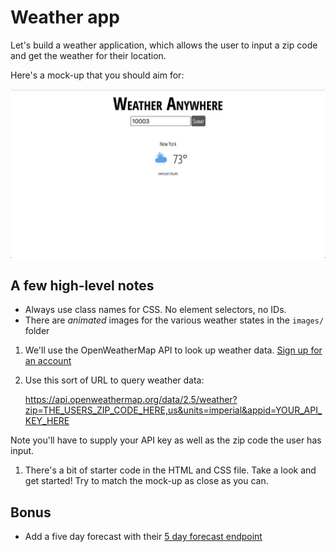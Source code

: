 # Weather app

Let's build a weather application, which allows the user to input a zip code and get the weather for their location.

Here's a mock-up that you should aim for:

![picture](mock-up.png)

## A few high-level notes

- Always use class names for CSS. No element selectors, no IDs.
- There are *animated* images for the various weather states in the `images/` folder


1. We'll use the OpenWeatherMap API to look up weather data. [Sign up for an account](https://openweathermap.org/api) 
1. Use this sort of URL to query weather data:

    https://api.openweathermap.org/data/2.5/weather?zip=THE_USERS_ZIP_CODE_HERE,us&units=imperial&appid=YOUR_API_KEY_HERE

  Note you'll have to supply your API key as well as the zip code the user has input.
1. There's a bit of starter code in the HTML and CSS file. Take a look and get started! Try to match the mock-up as close as you can.


## Bonus

- Add a five day forecast with their [5 day forecast endpoint](https://openweathermap.org/forecast5)
